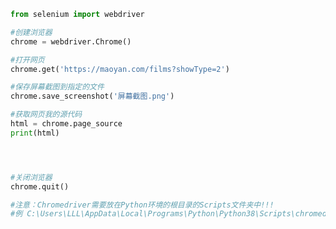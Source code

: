 
<BlogInfo id="1104" title="27.selenium的使用" author="白日梦想猿" pv=0 read_times=0 pre_cost_time="0分18秒" category="爬虫学习" tag_list="['爬虫学习']" create_time="2020.06.05 09:13:34" update_time="2020.08.15 23:21:43" />

```python
from selenium import webdriver

#创建浏览器
chrome = webdriver.Chrome()

#打开网页
chrome.get('https://maoyan.com/films?showType=2')

#保存屏幕截图到指定的文件
chrome.save_screenshot('屏幕截图.png')

#获取网页我的源代码
html = chrome.page_source
print(html)




#关闭浏览器
chrome.quit()

#注意：Chromedriver需要放在Python环境的根目录的Scripts文件夹中!!!
#例 C:\Users\LLL\AppData\Local\Programs\Python\Python38\Scripts\chromedriver.exe
```
